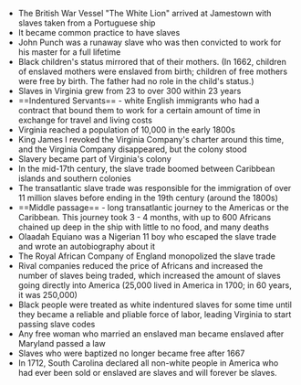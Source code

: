 - The British War Vessel "The White Lion" arrived at Jamestown with slaves taken from a Portuguese ship
- It became common practice to have slaves
- John Punch was a runaway slave who was then convicted to work for his master for a full lifetime
- Black children's status mirrored that of their mothers. (In 1662, children of enslaved mothers were enslaved from birth; children of free mothers were free by birth. The father had no role in the child's status.)
- Slaves in Virginia grew from 23 to over 300 within 23 years
- ==Indentured Servants== - white English immigrants who had a contract that bound them to work for a certain amount of time in exchange for travel and living costs 
- Virginia reached a population of 10,000 in the early 1800s
- King James I revoked the Virginia Company's charter around this time, and the Virginia Company disappeared, but the colony stood
- Slavery became part of Virginia's colony
- In the mid-17th century, the slave trade boomed between Caribbean islands and southern colonies
- The transatlantic slave trade was responsible for the immigration of over 11 million slaves before ending in the 19th century (around the 1800s) 
- ==Middle passage== - long transatlantic journey to the Americas or the Caribbean. This journey took 3 - 4 months, with up to 600 Africans chained up deep in the ship with little to no food, and many deaths
- Olaadah Equiano was a Nigerian 11 boy who escaped the slave trade and wrote an autobiography about it
- The Royal African Company of England monopolized the slave trade
- Rival companies reduced the price of Africans and increased the number of slaves being traded, which increased the amount of slaves going directly into America (25,000 lived in America in 1700; in 60 years, it was 250,000) 
- Black people were treated as white indentured slaves for some time until they became a reliable and pliable force of labor, leading Virginia to start passing slave codes
- Any free woman who married an enslaved man became enslaved after Maryland passed a law
- Slaves who were baptized no longer became free after 1667
- In 1712, South Carolina declared all non-white people in America who had ever been sold or enslaved are slaves and will forever be slaves.


